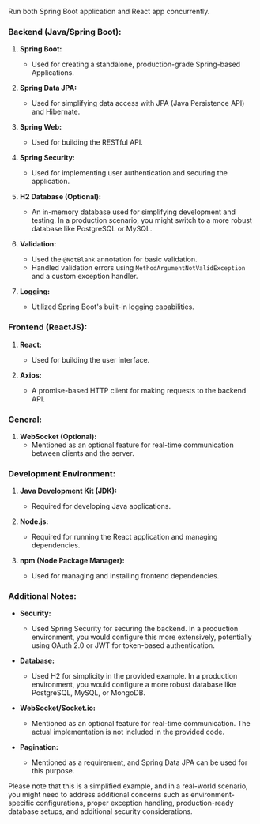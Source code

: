 Run both Spring Boot application and React app concurrently.

### Backend (Java/Spring Boot):

1. **Spring Boot:**
   - Used for creating a standalone, production-grade Spring-based Applications.

2. **Spring Data JPA:**
   - Used for simplifying data access with JPA (Java Persistence API) and Hibernate.

3. **Spring Web:**
   - Used for building the RESTful API.

4. **Spring Security:**
   - Used for implementing user authentication and securing the application.

5. **H2 Database (Optional):**
   - An in-memory database used for simplifying development and testing. In a production scenario, you might switch to a more robust database like PostgreSQL or MySQL.

6. **Validation:**
   - Used the `@NotBlank` annotation for basic validation.
   - Handled validation errors using `MethodArgumentNotValidException` and a custom exception handler.

7. **Logging:**
   - Utilized Spring Boot's built-in logging capabilities.

### Frontend (ReactJS):

1. **React:**
   - Used for building the user interface.

2. **Axios:**
   - A promise-based HTTP client for making requests to the backend API.

### General:

1. **WebSocket (Optional):**
   - Mentioned as an optional feature for real-time communication between clients and the server.

### Development Environment:

1. **Java Development Kit (JDK):**
   - Required for developing Java applications.

2. **Node.js:**
   - Required for running the React application and managing dependencies.

3. **npm (Node Package Manager):**
   - Used for managing and installing frontend dependencies.

### Additional Notes:

- **Security:** 
  - Used Spring Security for securing the backend. In a production environment, you would configure this more extensively, potentially using OAuth 2.0 or JWT for token-based authentication.

- **Database:**
  - Used H2 for simplicity in the provided example. In a production environment, you would configure a more robust database like PostgreSQL, MySQL, or MongoDB.

- **WebSocket/Socket.io:**
  - Mentioned as an optional feature for real-time communication. The actual implementation is not included in the provided code.

- **Pagination:**
  - Mentioned as a requirement, and Spring Data JPA can be used for this purpose.

Please note that this is a simplified example, and in a real-world scenario, you might need to address additional concerns such as environment-specific configurations, proper exception handling, production-ready database setups, and additional security considerations.
